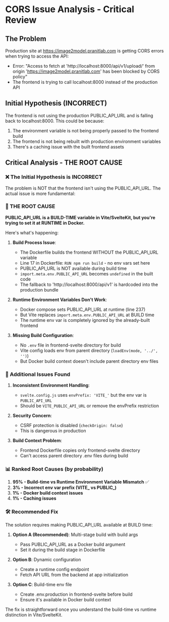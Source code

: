 # CORS Issue Analysis - Critical Review

## The Problem
Production site at https://image2model.pranitlab.com is getting CORS errors when trying to access the API:
- Error: "Access to fetch at 'http://localhost:8000/api/v1/upload/' from origin 'https://image2model.pranitlab.com' has been blocked by CORS policy"
- The frontend is trying to call localhost:8000 instead of the production API

## Initial Hypothesis (INCORRECT)
The frontend is not using the production PUBLIC_API_URL and is falling back to localhost:8000. This could be because:
1. The environment variable is not being properly passed to the frontend build
2. The frontend is not being rebuilt with production environment variables
3. There's a caching issue with the built frontend assets

## Critical Analysis - THE ROOT CAUSE

### ❌ The Initial Hypothesis is INCORRECT

The problem is NOT that the frontend isn't using the PUBLIC_API_URL. The actual issue is more fundamental:

### 🔴 THE ROOT CAUSE

**PUBLIC_API_URL is a BUILD-TIME variable in Vite/SvelteKit, but you're trying to set it at RUNTIME in Docker.**

Here's what's happening:

1. **Build Process Issue**: 
   - The Dockerfile builds the frontend WITHOUT the PUBLIC_API_URL variable
   - Line 17 in Dockerfile: `RUN npm run build` - no env vars set here
   - PUBLIC_API_URL is NOT available during build time
   - `import.meta.env.PUBLIC_API_URL` becomes `undefined` in the built code
   - The fallback to 'http://localhost:8000/api/v1' is hardcoded into the production bundle

2. **Runtime Environment Variables Don't Work**:
   - Docker compose sets PUBLIC_API_URL at runtime (line 237)
   - But Vite replaces `import.meta.env.PUBLIC_API_URL` at BUILD time
   - The runtime env var is completely ignored by the already-built frontend

3. **Missing Build Configuration**:
   - No `.env` file in frontend-svelte directory for build
   - Vite config loads env from parent directory (`loadEnv(mode, '../', '')`)
   - But Docker build context doesn't include parent directory env files

### 🎯 Additional Issues Found

1. **Inconsistent Environment Handling**:
   - `svelte.config.js` uses `envPrefix: 'VITE_'` but the env var is `PUBLIC_API_URL`
   - Should be `VITE_PUBLIC_API_URL` or remove the envPrefix restriction

2. **Security Concern**:
   - CSRF protection is disabled (`checkOrigin: false`)
   - This is dangerous in production

3. **Build Context Problem**:
   - Frontend Dockerfile copies only frontend-svelte directory
   - Can't access parent directory .env files during build

### 📊 Ranked Root Causes (by probability)

1. **95% - Build-time vs Runtime Environment Variable Mismatch** ✅
2. **3% - Incorrect env var prefix (VITE_ vs PUBLIC_)**
3. **1% - Docker build context issues**
4. **1% - Caching issues**

### 🛠️ Recommended Fix

The solution requires making PUBLIC_API_URL available at BUILD time:

1. **Option A (Recommended)**: Multi-stage build with build args
   - Pass PUBLIC_API_URL as a Docker build argument
   - Set it during the build stage in Dockerfile

2. **Option B**: Dynamic configuration
   - Create a runtime config endpoint
   - Fetch API URL from the backend at app initialization

3. **Option C**: Build-time env file
   - Create .env.production in frontend-svelte before build
   - Ensure it's available in Docker build context

The fix is straightforward once you understand the build-time vs runtime distinction in Vite/SvelteKit.